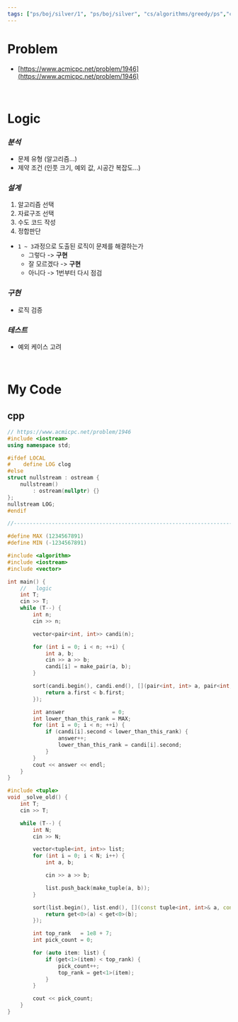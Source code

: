 ```yaml
---
tags: ["ps/boj/silver/1", "ps/boj/silver", "cs/algorithms/greedy/ps","cs/algorithms/sorting/ps"]
---
```


# Problem
- [https://www.acmicpc.net/problem/1946](https://www.acmicpc.net/problem/1946)

<br/>

# Logic

### *분석*
- 문제 유형 (알고리즘...)
- 제약 조건 (인풋 크기, 예외 값, 시공간 복잡도...)

### *설계*
1. 알고리즘 선택
2. 자료구조 선택
3. 수도 코드 작성
4. 정합판단
  - `1 ~ 3`과정으로 도출된 로직이 문제를 해결하는가
    - 그렇다 -> **구현**
    - 잘 모르겠다 -> **구현**
    - 아니다 -> 1번부터 다시 점검

### *구현*
- 로직 검증

### *테스트*
- 예외 케이스 고려

<br/>

# My Code
## cpp
```cpp title="boj/1946.cpp"
// https://www.acmicpc.net/problem/1946
#include <iostream>
using namespace std;

#ifdef LOCAL
#    define LOG clog
#else
struct nullstream : ostream {
    nullstream()
        : ostream(nullptr) {}
};
nullstream LOG;
#endif

//--------------------------------------------------------------------------------------------------

#define MAX (1234567891)
#define MIN (-1234567891)

#include <algorithm>
#include <iostream>
#include <vector>

int main() {
    //   logic
    int T;
    cin >> T;
    while (T--) {
        int n;
        cin >> n;

        vector<pair<int, int>> candi(n);

        for (int i = 0; i < n; ++i) {
            int a, b;
            cin >> a >> b;
            candi[i] = make_pair(a, b);
        }

        sort(candi.begin(), candi.end(), [](pair<int, int> a, pair<int, int> b) {
            return a.first < b.first;
        });

        int answer               = 0;
        int lower_than_this_rank = MAX;
        for (int i = 0; i < n; ++i) {
            if (candi[i].second < lower_than_this_rank) {
                answer++;
                lower_than_this_rank = candi[i].second;
            }
        }
        cout << answer << endl;
    }
}

#include <tuple>
void _solve_old() {
    int T;
    cin >> T;

    while (T--) {
        int N;
        cin >> N;

        vector<tuple<int, int>> list;
        for (int i = 0; i < N; i++) {
            int a, b;

            cin >> a >> b;

            list.push_back(make_tuple(a, b));
        }

        sort(list.begin(), list.end(), [](const tuple<int, int>& a, const tuple<int, int>& b) {
            return get<0>(a) < get<0>(b);
        });

        int top_rank   = 1e8 + 7;
        int pick_count = 0;

        for (auto item: list) {
            if (get<1>(item) < top_rank) {
                pick_count++;
                top_rank = get<1>(item);
            }
        }

        cout << pick_count;
    }
}

```

